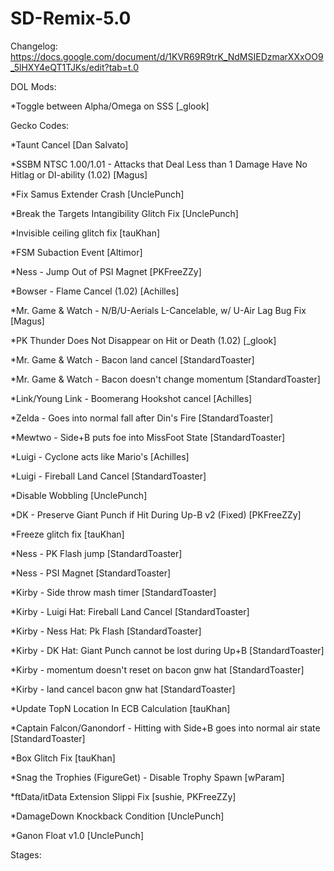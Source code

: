 # SD-Remix-5.0
Changelog: https://docs.google.com/document/d/1KVR69R9trK_NdMSIEDzmarXXxOO9_5lHXY4eQT1TJKs/edit?tab=t.0

DOL Mods:

*Toggle between Alpha/Omega on SSS [_glook]

Gecko Codes:

*Taunt Cancel [Dan Salvato]

*SSBM NTSC 1.00/1.01 - Attacks that Deal Less than 1 Damage Have No Hitlag or DI-ability (1.02) [Magus]

*Fix Samus Extender Crash [UnclePunch]

*Break the Targets Intangibility Glitch Fix [UnclePunch]

*Invisible ceiling glitch fix [tauKhan]

*FSM Subaction Event [Altimor]

*Ness - Jump Out of PSI Magnet [PKFreeZZy]

*Bowser - Flame Cancel (1.02) [Achilles]

*Mr. Game & Watch - N/B/U-Aerials L-Cancelable, w/ U-Air Lag Bug Fix [Magus]

*PK Thunder Does Not Disappear on Hit or Death (1.02) [_glook]

*Mr. Game & Watch - Bacon land cancel [StandardToaster]

*Mr. Game & Watch - Bacon doesn't change momentum [StandardToaster]

*Link/Young Link - Boomerang Hookshot cancel [Achilles]

*Zelda - Goes into normal fall after Din's Fire [StandardToaster]

*Mewtwo - Side+B puts foe into MissFoot State [StandardToaster]

*Luigi - Cyclone acts like Mario's [Achilles]

*Luigi - Fireball Land Cancel [StandardToaster]

*Disable Wobbling [UnclePunch]

*DK - Preserve Giant Punch if Hit During Up-B v2 (Fixed) [PKFreeZZy]

*Freeze glitch fix [tauKhan]

*Ness - PK Flash jump [StandardToaster]

*Ness - PSI Magnet [StandardToaster]

*Kirby - Side throw mash timer [StandardToaster]

*Kirby - Luigi Hat: Fireball Land Cancel [StandardToaster]

*Kirby - Ness Hat: Pk Flash [StandardToaster]

*Kirby - DK Hat: Giant Punch cannot be lost during Up+B [StandardToaster]

*Kirby - momentum doesn't reset on bacon gnw hat [StandardToaster]

*Kirby - land cancel bacon gnw hat [StandardToaster]

*Update TopN Location In ECB Calculation [tauKhan]

*Captain Falcon/Ganondorf - Hitting with Side+B goes into normal air state [StandardToaster]

*Box Glitch Fix [tauKhan]

*Snag the Trophies (FigureGet) - Disable Trophy Spawn [wParam]

*ftData/itData Extension Slippi Fix [sushie, PKFreeZZy]

*DamageDown Knockback Condition [UnclePunch]

*Ganon Float v1.0 [UnclePunch]

Stages:
